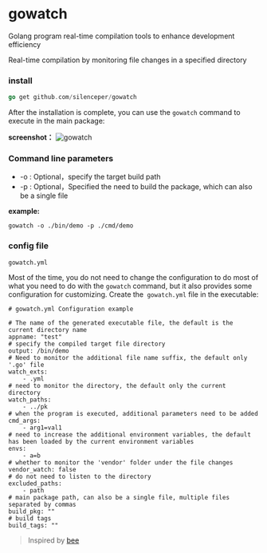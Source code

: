 # gowatch

Golang program real-time compilation tools to enhance development efficiency

Real-time compilation by monitoring file changes in a specified directory

### install

```go
go get github.com/silenceper/gowatch
```

After the installation is complete, you can use the `gowatch` command to execute in the main package:

**screenshot：**
![gowatch](./screenshot/gowatch.png)


### Command line parameters

- -o : Optional，specify the target build path
- -p : Optional，Specified the need to build the package, which can also be a single file

**example:**

`gowatch -o ./bin/demo -p ./cmd/demo`

### config file

`gowatch.yml`

Most of the time, you do not need to change the configuration to do most of what you need to do with the `gowatch` command, but it also provides some configuration for customizing. Create the` gowatch.yml` file in the executable:

```
# gowatch.yml Configuration example

# The name of the generated executable file, the default is the current directory name
appname: "test"
# specify the compiled target file directory
output: /bin/demo
# Need to monitor the additional file name suffix, the default only '.go' file
watch_exts:
    - .yml
# need to monitor the directory, the default only the current directory
watch_paths:
    - ../pk
# when the program is executed, additional parameters need to be added
cmd_args:
    - arg1=val1
# need to increase the additional environment variables, the default has been loaded by the current environment variables
envs:
    - a=b
# whether to monitor the 'vendor' folder under the file changes
vendor_watch: false
# do not need to listen to the directory
excluded_paths:
    - path
# main package path, can also be a single file, multiple files separated by commas
build_pkg: ""
# build tags
build_tags: ""

```




>Inspired by [bee](https://github.com/beego/bee)
